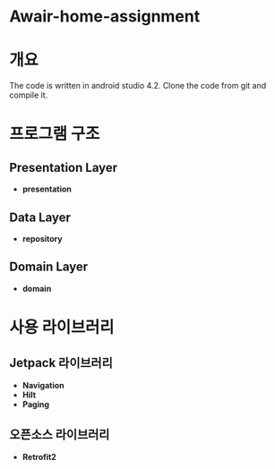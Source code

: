 # Awair-home-assignment

# 개요
The code is written in android studio 4.2.
Clone the code from git and compile it.
 


# 프로그램 구조 
## Presentation Layer 
- **presentation**


## Data Layer 
- **repository**


## Domain Layer 
- **domain**

# 사용 라이브러리 

## Jetpack 라이브러리 
- **Navigation**
- **Hilt** 
- **Paging** 


## 오픈소스 라이브러리

- **Retrofit2** 
